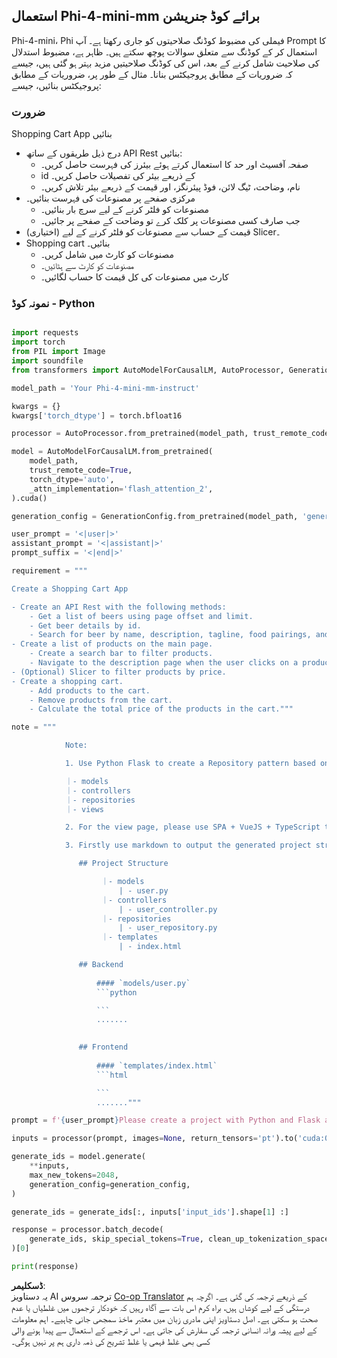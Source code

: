 <!--
CO_OP_TRANSLATOR_METADATA:
{
  "original_hash": "e7bb23ac4d9ef7b419305d8a5745b7aa",
  "translation_date": "2025-05-07T13:45:17+00:00",
  "source_file": "md/02.Application/02.Code/Phi4/GenProjectCode/README.md",
  "language_code": "ur"
}
-->
## **استعمال Phi-4-mini-mm برائے کوڈ جنریشن**

Phi-4-mini، Phi فیملی کی مضبوط کوڈنگ صلاحیتوں کو جاری رکھتا ہے۔ آپ Prompt کا استعمال کر کے کوڈنگ سے متعلق سوالات پوچھ سکتے ہیں۔ ظاہر ہے، مضبوط استدلال کی صلاحیت شامل کرنے کے بعد، اس کی کوڈنگ صلاحیتیں مزید بہتر ہو گئی ہیں، جیسے کہ ضروریات کے مطابق پروجیکٹس بنانا۔ مثال کے طور پر، ضروریات کے مطابق پروجیکٹس بنائیں، جیسے:

### **ضرورت**

Shopping Cart App بنائیں

- درج ذیل طریقوں کے ساتھ API Rest بنائیں:
    - صفحہ آفسیٹ اور حد کا استعمال کرتے ہوئے بیئرز کی فہرست حاصل کریں۔
    - id کے ذریعے بیئر کی تفصیلات حاصل کریں۔
    - نام، وضاحت، ٹیگ لائن، فوڈ پیئرنگز، اور قیمت کے ذریعے بیئر تلاش کریں۔
- مرکزی صفحے پر مصنوعات کی فہرست بنائیں۔
    - مصنوعات کو فلٹر کرنے کے لیے سرچ بار بنائیں۔
    - جب صارف کسی مصنوعات پر کلک کرے تو وضاحت کے صفحے پر جائیں۔
- (اختیاری) قیمت کے حساب سے مصنوعات کو فلٹر کرنے کے لیے Slicer۔
- Shopping cart بنائیں۔
    - مصنوعات کو کارٹ میں شامل کریں۔
    - مصنوعات کو کارٹ سے ہٹائیں۔
    - کارٹ میں مصنوعات کی کل قیمت کا حساب لگائیں۔

### **نمونہ کوڈ - Python**

```python

import requests
import torch
from PIL import Image
import soundfile
from transformers import AutoModelForCausalLM, AutoProcessor, GenerationConfig,pipeline,AutoTokenizer

model_path = 'Your Phi-4-mini-mm-instruct'

kwargs = {}
kwargs['torch_dtype'] = torch.bfloat16

processor = AutoProcessor.from_pretrained(model_path, trust_remote_code=True)

model = AutoModelForCausalLM.from_pretrained(
    model_path,
    trust_remote_code=True,
    torch_dtype='auto',
    _attn_implementation='flash_attention_2',
).cuda()

generation_config = GenerationConfig.from_pretrained(model_path, 'generation_config.json')

user_prompt = '<|user|>'
assistant_prompt = '<|assistant|>'
prompt_suffix = '<|end|>'

requirement = """

Create a Shopping Cart App

- Create an API Rest with the following methods:
    - Get a list of beers using page offset and limit.
    - Get beer details by id.
    - Search for beer by name, description, tagline, food pairings, and price.
- Create a list of products on the main page.
    - Create a search bar to filter products.
    - Navigate to the description page when the user clicks on a product.
- (Optional) Slicer to filter products by price.
- Create a shopping cart.
    - Add products to the cart.
    - Remove products from the cart.
    - Calculate the total price of the products in the cart."""

note = """ 

            Note:

            1. Use Python Flask to create a Repository pattern based on the following structure to generate the files

            ｜- models
            ｜- controllers
            ｜- repositories
            ｜- views

            2. For the view page, please use SPA + VueJS + TypeScript to build

            3. Firstly use markdown to output the generated project structure (including directories and files), and then generate the  file names and corresponding codes step by step, output like this 

               ## Project Structure

                    ｜- models
                        | - user.py
                    ｜- controllers
                        | - user_controller.py
                    ｜- repositories
                        | - user_repository.py
                    ｜- templates
                        | - index.html

               ## Backend
                 
                   #### `models/user.py`
                   ```python

                   ```
                   .......
               

               ## Frontend
                 
                   #### `templates/index.html`
                   ```html

                   ```
                   ......."""

prompt = f'{user_prompt}Please create a project with Python and Flask according to the following requirements：\n{requirement}{note}{prompt_suffix}{assistant_prompt}'

inputs = processor(prompt, images=None, return_tensors='pt').to('cuda:0')

generate_ids = model.generate(
    **inputs,
    max_new_tokens=2048,
    generation_config=generation_config,
)

generate_ids = generate_ids[:, inputs['input_ids'].shape[1] :]

response = processor.batch_decode(
    generate_ids, skip_special_tokens=True, clean_up_tokenization_spaces=False
)[0]

print(response)

```

**ڈسکلیمر**:  
یہ دستاویز AI ترجمہ سروس [Co-op Translator](https://github.com/Azure/co-op-translator) کے ذریعے ترجمہ کی گئی ہے۔ اگرچہ ہم درستگی کے لیے کوشاں ہیں، براہ کرم اس بات سے آگاہ رہیں کہ خودکار ترجموں میں غلطیاں یا عدم صحت ہو سکتی ہے۔ اصل دستاویز اپنی مادری زبان میں معتبر ماخذ سمجھی جانی چاہیے۔ اہم معلومات کے لیے پیشہ ورانہ انسانی ترجمہ کی سفارش کی جاتی ہے۔ اس ترجمے کے استعمال سے پیدا ہونے والی کسی بھی غلط فہمی یا غلط تشریح کی ذمہ داری ہم پر نہیں ہوگی۔